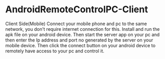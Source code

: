 # AndroidRemoteControlPC-Client
Client Side(Mobile)
Connect your mobile phone and pc to the same network, you don't require internet connection for this. 
Install and run the apk file on your android device.
Then start the server app on your pc and then enter the Ip address and port no generated by the server on your mobile device.
Then click the connect button on your android device to remotely have access to your pc and control it.
